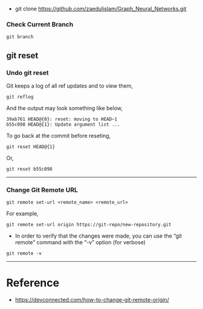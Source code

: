  - git clone https://github.com/zaedulislam/Graph_Neural_Networks.git

### Check Current Branch
```
git branch
```
## git reset
### Undo git reset
Git keeps a log of all ref updates and to view them,
```
git reflog
```
And the output may look something like below,
```
39ab761 HEAD@{0}: reset: moving to HEAD~1
b55c098 HEAD@{1}: Update argument list ...
```
To go back at the commit before reseting,
```
git reset HEAD@{1}
```
Or,
```
git reset b55c098
```
---
### Change Git Remote URL
```
git remote set-url <remote_name> <remote_url>
```

For example,
```
git remote set-url origin https://git-repo/new-repository.git
```

- In order to verify that the changes were made, you can use the “git remote” command with the “-v” option (for verbose)
```
git remote -v
```
---


# Reference
- https://devconnected.com/how-to-change-git-remote-origin/
